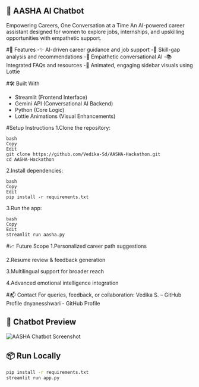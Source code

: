 ## 🌸 AASHA AI Chatbot
Empowering Careers, One Conversation at a Time
An AI-powered career assistant designed for women to explore jobs, internships, and upskilling opportunities with empathetic support.


#🚀 Features
-✨ AI-driven career guidance and job support
-🎯 Skill-gap analysis and recommendations
-💬 Empathetic conversational AI
-📚 Integrated FAQs and resources
-🎨 Animated, engaging sidebar visuals using Lottie

#🛠️ Built With
- Streamlit (Frontend Interface)
- Gemini API (Conversational AI Backend)
- Python (Core Logic)
- Lottie Animations (Visual Enhancements)

#Setup Instructions
1.Clone the repository:

    bash
    Copy
    Edit
    git clone https://github.com/Vedika-Sd/AASHA-Hackathon.git
    cd AASHA-Hackathon

2.Install dependencies:

    bash
    Copy
    Edit
    pip install -r requirements.txt

3.Run the app:

    bash
    Copy
    Edit
    streamlit run aasha.py

#📈 Future Scope
1.Personalized career path suggestions

2.Resume review & feedback generation

3.Multilingual support for broader reach

4.Advanced emotional intelligence integration

#📬 Contact
For queries, feedback, or collaboration:
Vedika S. – GitHub Profile
dnyanesshwari - GitHub Profile

## 📸 Chatbot Preview
![AASHA Chatbot Screenshot](assets/chatbot_screenshot.png)

## 📦 Run Locally

```bash
pip install -r requirements.txt
streamlit run app.py
 
